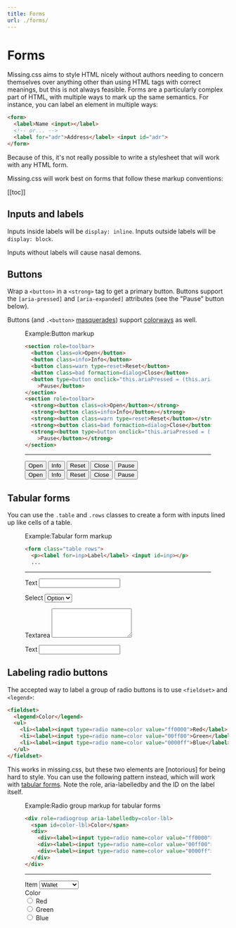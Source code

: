 ```yaml
---
title: Forms
url: ./forms/
---
```


# Forms

Missing.css aims to style HTML nicely without authors needing to concern
themselves over anything other than using HTML tags with correct meanings, but
this is not always feasible. Forms are a particularly complex part of HTML,
with multiple ways to mark up the same semantics. For instance, you can label
an element in multiple ways:

  ~~~ html
  <form>
    <label>Name <input></label>
    <!-- or... -->
    <label for="adr">Address</label> <input id="adr">
  </form>
  ~~~

Because of this, it's not really possible to write a stylesheet that will work with
any HTML form.

Missing.css will work best on forms that follow these markup conventions:

[[toc]]


## Inputs and labels

Inputs inside labels will be `display: inline`. Inputs outside labels will be
`display: block`.

<aside>Inputs without labels will cause nasal demons.</aside>

## Buttons

Wrap a `<button>` in a `<strong>` tag to get a primary button.
Buttons support the `[aria-pressed]` and `[aria-expanded]` attributes (see the "Pause" button  below).

Buttons (and `.<button>` [masquerades][]) support [colorways][] as well. 

<figure>
<figcaption><sub-title class="allcaps">Example<v-h>:</v-h></sub-title>Button markup</figcaption>

  ~~~ html
  <section role=toolbar>
    <button class=ok>Open</button>
    <button class=info>Info</button>
    <button class=warn type=reset>Reset</button>
    <button class=bad formaction=dialog>Close</button>
    <button type=button onclick="this.ariaPressed = (this.ariaPressed !== 'true')"
      >Pause</button>
  </section>
  <section role=toolbar>
    <strong><button class=ok>Open</button></strong>
    <strong><button class=info>Info</button></strong>
    <strong><button class=warn type=reset>Reset</button></strong>
    <strong><button class=bad formaction=dialog>Close</button></strong>
    <strong><button type=button onclick="this.ariaPressed = (this.ariaPressed !== 'true')"
      >Pause</button></strong>
  </section>
  ~~~

  <hr>

  <section role=toolbar>
    <button class=ok>Open</button>
    <button class=info>Info</button>
    <button class=warn type=reset>Reset</button>
    <button class=bad formaction=dialog>Close</button>
    <button type=button onclick="this.ariaPressed = (this.ariaPressed !== 'true')"
      >Pause</button>
  </section>
  <section role=toolbar>
    <strong><button class=ok>Open</button></strong>
    <strong><button class=info>Info</button></strong>
    <strong><button class=warn type=reset>Reset</button></strong>
    <strong><button class=bad formaction=dialog>Close</button></strong>
    <strong><button type=button onclick="this.ariaPressed = (this.ariaPressed !== 'true')"
      >Pause</button></strong>
  </section>

</figure>


## Tabular forms

You can use the `.table` and `.rows` classes to create a form with inputs lined
up like cells of a table.

<figure>
<figcaption><sub-title class="allcaps">Example<v-h>:</v-h></sub-title>Tabular form markup</figcaption>

  ~~~ html
  <form class="table rows">
    <p><label for=inp>Label</label> <input id=inp></p>
    ...
  ~~~

  <hr>

  <form class="table rows">
    <p><label for=tf-text>Text</label> <input id=tf-text></p>
    <p><label for=tf-sel>Select</label> <select id=tf-sel><option>Option</select></p>
    <p><label for=tf-textarea>Textarea</label> <textarea id=tf-textarea rows=4></textarea></p>
    <p><label for=tf-text>Text</label> <input id=tf-text></p>
  </form>
</figure>


## Labeling radio buttons

The accepted way to label a group of radio buttons is to use `<fieldset>` and
`<legend>`:

  ~~~ html
  <fieldset>
    <legend>Color</legend>
    <ul>
      <li><label><input type=radio name=color value="ff0000">Red</label>
      <li><label><input type=radio name=color value="00ff00">Green</label>
      <li><label><input type=radio name=color value="0000ff">Blue</label>
    </ul>
  </fieldset>
  ~~~

This works in missing.css, but these two elements are [notorious] for being
hard to style. You can use the following pattern instead, which will work with
[tabular forms](#tabular-forms). Note the role, aria-labelledby and the ID on
the label itself.


<figure>
<figcaption><sub-title class="allcaps">Example<v-h>:</v-h></sub-title>Radio group markup for tabular forms</figcaption>

  ~~~ html
  <div role=radiogroup aria-labelledby=color-lbl>
    <span id=color-lbl>Color</span>
    <div>
      <div><label><input type=radio name=color value="ff0000"> Red</label></div>
      <div><label><input type=radio name=color value="00ff00"> Green</label></div>
      <div><label><input type=radio name=color value="0000ff"> Blue</label></div>
    </div>
  </div>
  ~~~

  <hr>

  <form class="table rows">
    <div>
      <label for="item">Item</label>
      <select>
        <option>Wallet
        <option>Skyscraper
        <option>Typewriter
      </select>
    </div>
    <div role=radiogroup aria-labelledby=color-lbl>
      <span id=color-lbl>Color</span>
      <div>
        <div><label><input type=radio name=color value="ff0000"> Red</label></div>
        <div><label><input type=radio name=color value="00ff00"> Green</label></div>
        <div><label><input type=radio name=color value="0000ff"> Blue</label></div>
      </div>
    </div>
  </form>
</figure>


[masquerades]: /docs/utils/#masquerades
[colorways]: /docs/colorways
